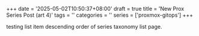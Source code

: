+++
date = '2025-05-02T10:50:37+08:00'
draft = true
title = 'New Prox Series Post (art 4)'
tags = ''
categories = ''
series = ['proxmox-gitops']
+++

testing list item descending order of series taxonomy list page.
